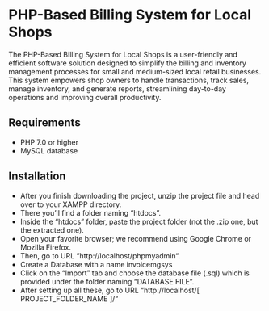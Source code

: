 # PHP-Based Billing System for Local Shops

The PHP-Based Billing System for Local Shops is a user-friendly and efficient software solution designed to simplify the billing and inventory management processes for small and medium-sized local retail businesses. This system empowers shop owners to handle transactions, track sales, manage inventory, and generate reports, streamlining day-to-day operations and improving overall productivity.

## Requirements

- PHP 7.0 or higher
- MySQL database

## Installation
- After you finish downloading the project, unzip the project file and head over to your XAMPP directory.
- There you’ll find a folder naming “htdocs”.
- Inside the “htdocs” folder, paste the project folder (not the .zip one, but the extracted one).
- Open your favorite browser; we recommend using Google Chrome or Mozilla Firefox.
- Then, go to URL “http://localhost/phpmyadmin“.
- Create a Database with a name invoicemgsys
- Click on the “Import” tab and choose the database file (.sql) which is provided under the folder naming “DATABASE FILE”.
- After setting up all these, go to URL “http://localhost/[ PROJECT_FOLDER_NAME ]/“
